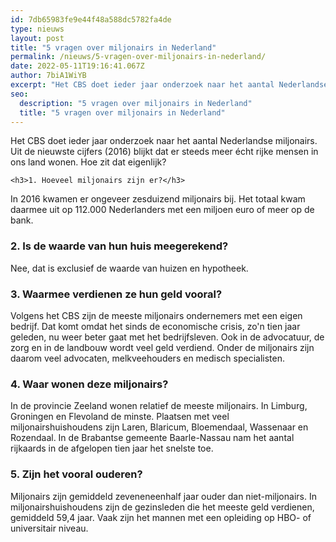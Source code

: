 ```yaml
---
id: 7db65983fe9e44f48a588dc5782fa4de
type: nieuws
layout: post
title: "5 vragen over miljonairs in Nederland"
permalink: /nieuws/5-vragen-over-miljonairs-in-nederland/
date: 2022-05-11T19:16:41.067Z
author: 7biA1WiYB
excerpt: "Het CBS doet ieder jaar onderzoek naar het aantal Nederlandse miljonairs. Uit de nieuwste cijfers (2016) blijkt dat er steeds meer écht rijke mensen in ons land wonen. Hoe zit dat eigenlijk?  "
seo:
  description: "5 vragen over miljonairs in Nederland"
  title: "5 vragen over miljonairs in Nederland"
---
```

Het CBS doet ieder jaar onderzoek naar het aantal Nederlandse miljonairs. Uit de nieuwste cijfers (2016) blijkt dat er steeds meer écht rijke mensen in ons land wonen. Hoe zit dat eigenlijk?  

    <h3>1. Hoeveel miljonairs zijn er?</h3>
<p>In 2016 kwamen er ongeveer zesduizend miljonairs bij. Het totaal kwam daarmee uit op 112.000 Nederlanders met een miljoen euro of meer op de bank.</p>
<h3><strong>2. Is de waarde van hun huis meegerekend?</strong></h3>
<p>Nee, dat is exclusief de waarde van huizen en hypotheek.</p>
<h3>3. Waarmee verdienen ze hun geld vooral?</h3>
<p>Volgens het CBS zijn de meeste miljonairs ondernemers met een eigen bedrijf. Dat komt omdat het sinds de economische crisis, zo'n tien jaar geleden, nu weer beter gaat met het bedrijfsleven. Ook in de advocatuur, de zorg en in de landbouw wordt veel geld verdiend. Onder de miljonairs zijn daarom veel advocaten, melkveehouders en medisch specialisten.</p>
<h3><strong>4. Waar wonen deze miljonairs?</strong></h3>
<p>In de provincie Zeeland wonen relatief de meeste miljonairs. In Limburg, Groningen en Flevoland de minste. Plaatsen met veel miljonairshuishoudens zijn Laren, Blaricum, Bloemendaal, Wassenaar en Rozendaal. In de Brabantse gemeente Baarle-Nassau nam het aantal rijkaards in de afgelopen tien jaar het snelste toe.</p>
<h3>5. Zijn het vooral ouderen?</h3>
<p>Miljonairs zijn gemiddeld zeveneneenhalf jaar ouder dan niet-miljonairs. In miljonairshuishoudens zijn de gezinsleden die het meeste geld verdienen, gemiddeld 59,4 jaar. Vaak zijn het mannen met een opleiding op HBO- of universitair niveau.</p>  
